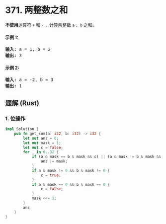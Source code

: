 # 371. 两整数之和
**不使用**运算符 ```+``` 和 ```-``` ，计算两整数 ```a``` 、```b``` 之和。

#### 示例 1:
<pre>
<strong>输入:</strong> a = 1, b = 2
<strong>输出:</strong> 3
</pre>

#### 示例 2:
<pre>
<strong>输入:</strong> a = -2, b = 3
<strong>输出:</strong> 1
</pre>

## 题解 (Rust)

### 1. 位操作
```Rust
impl Solution {
    pub fn get_sum(a: i32, b: i32) -> i32 {
        let mut ans = 0;
        let mut mask = 1;
        let mut c = false;
        for _ in 0..32 {
            if (a & mask == b & mask && c) || (a & mask != b & mask && !c) {
                ans |= mask;
            }
            if a & mask != 0 && b & mask != 0 {
                c = true;
            }
            if a & mask == 0 && b & mask == 0 {
                c = false;
            }
            mask <<= 1;
        }
        ans
    }
}
```

